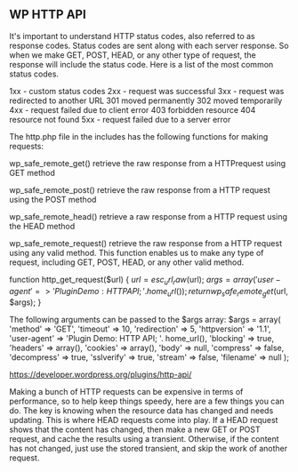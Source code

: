 ## WP HTTP API

It's important to understand HTTP status codes, also referred to as response codes. Status codes are sent along with each server response. So when we make GET, POST, HEAD, or any other type of request, the response will include the status code. Here is a list of the most common status codes. 

1xx - custom status codes
2xx - request was successful
3xx - request was redirected to another URL
	301 moved permanently
	302 moved temporarily
4xx - request failed due to client error
	403 forbidden resource
	404 resource not found
5xx - request failed due to a server error

The http.php file in the includes has the following functions for making requests:

wp_safe_remote_get()
	retrieve the raw response from a HTTPrequest using GET method

wp_safe_remote_post()
	retrieve the raw response from a HTTP request using the POST method

wp_safe_remote_head()
	retrieve a raw response from a HTTP request using the HEAD method

wp_safe_remote_request()
	retrieve the raw response from a HTTP request using any valid method. This function enables us to make any type of request, including GET, POST, HEAD, or any other valid method. 

function http_get_request($url) {
	$url = esc_url_raw($url);
	$args = array('user-agent' => 'Plugin Demo: HTTP API; '. home_url());
	return wp_safe_remote_get($url, $args);
}

The following arguments can be passed to the $args array:
	$args = array(
		'method'      => 'GET',
		'timeout'     => 10,
		'redirection' => 5,
		'httpversion' => '1.1',
		'user-agent'  => 'Plugin Demo: HTTP API; '. home_url(),
		'blocking'    => true,
		'headers'     => array(),
		'cookies'     => array(),
		'body'        => null,
		'compress'    => false,
		'decompress'  => true,
		'sslverify'   => true,
		'stream'      => false,
		'filename'    => null
	);


https://developer.wordpress.org/plugins/http-api/

Making a bunch of HTTP requests can be expensive in terms of performance, so to help keep things speedy, here are a few things you can do. The key is knowing when the resource data has changed and needs updating. This is where HEAD requests come into play. If a HEAD request shows that the content has changed, then make a new GET or POST request, and cache the results using a transient. Otherwise, if the content has not changed, just use the stored transient, and skip the work of another request.